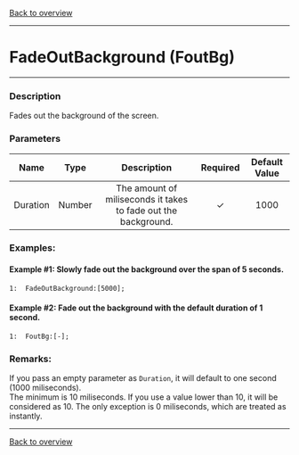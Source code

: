 [Back to overview](index.md)

---
# FadeOutBackground (FoutBg)
---
### Description
Fades out the background of the screen.

### Parameters

|Name|Type|Description|Required|Default Value|
|:---:|:---:|:---:|:---:|:---:|
|Duration|Number|The amount of miliseconds it takes to fade out the background.|✓|1000|

### Examples:
#### Example #1: Slowly fade out the background over the span of 5 seconds.
```
1:  FadeOutBackground:[5000];
```

#### Example #2: Fade out the background with the default duration of 1 second.
```
1:  FoutBg:[-];
```

### Remarks:
If you pass an empty parameter as `Duration`, it will default to one second (1000 miliseconds).  
The minimum is 10 miliseconds. If you use a value lower than 10, it will be considered as 10. The only exception is 0 miliseconds, which are treated as instantly.

---
[Back to overview](index.md)